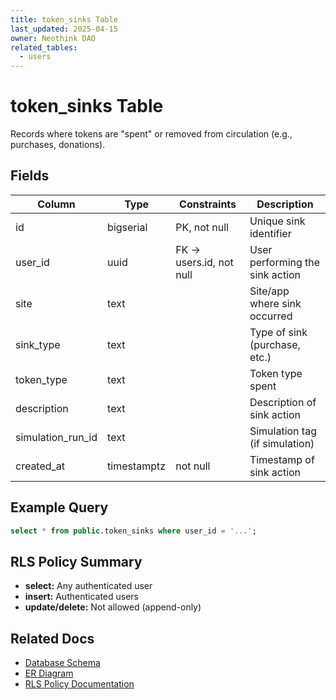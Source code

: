 ```yaml
---
title: token_sinks Table
last_updated: 2025-04-15
owner: Neothink DAO
related_tables:
  - users
---
```


# token_sinks Table

Records where tokens are "spent" or removed from circulation (e.g., purchases, donations).

## Fields
| Column            | Type      | Constraints                | Description                        |
|-------------------|-----------|----------------------------|------------------------------------|
| id                | bigserial | PK, not null               | Unique sink identifier             |
| user_id           | uuid      | FK → users.id, not null    | User performing the sink action    |
| site              | text      |                            | Site/app where sink occurred       |
| sink_type         | text      |                            | Type of sink (purchase, etc.)      |
| token_type        | text      |                            | Token type spent                   |
| description       | text      |                            | Description of sink action         |
| simulation_run_id | text      |                            | Simulation tag (if simulation)     |
| created_at        | timestamptz| not null                  | Timestamp of sink action           |

## Example Query
```sql
select * from public.token_sinks where user_id = '...';
```

## RLS Policy Summary
- **select:** Any authenticated user
- **insert:** Authenticated users
- **update/delete:** Not allowed (append-only)

## Related Docs
- [Database Schema](../schema_documentation.md)
- [ER Diagram](../database_diagram.md)
- [RLS Policy Documentation](../../security/authorization.md)
